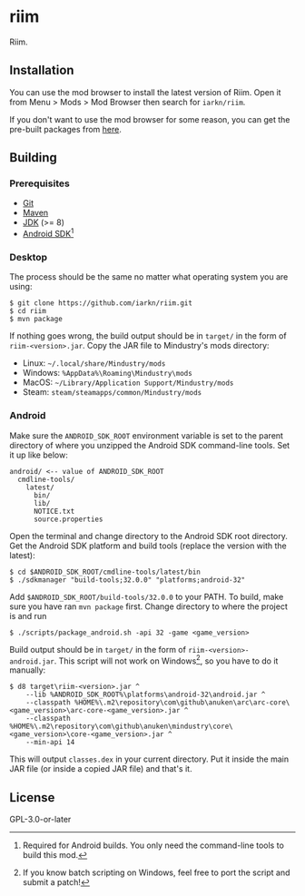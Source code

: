 # riim

Riim.

## Installation

You can use the mod browser to install the latest version of Riim. Open it from
Menu > Mods > Mod Browser then search for `iarkn/riim`.

If you don't want to use the mod browser for some reason, you can get the
pre-built packages from [here](https://github.com/iarkn/riim/releases).

## Building

### Prerequisites

- [Git](https://git-scm.org/downloads)
- [Maven](https://maven.apache.org/download.cgi)
- [JDK](https://adoptium.net/temurin/releases) (>= 8)
- [Android SDK](https://developer.android.com/studio#command-tools)[^1]

### Desktop

The process should be the same no matter what operating system you are using:

    $ git clone https://github.com/iarkn/riim.git
    $ cd riim
    $ mvn package

If nothing goes wrong, the build output should be in `target/` in the form of
`riim-<version>.jar`. Copy the JAR file to Mindustry's mods directory:

- Linux: `~/.local/share/Mindustry/mods`
- Windows: `%AppData%\Roaming\Mindustry\mods`
- MacOS: `~/Library/Application Support/Mindustry/mods`
- Steam: `steam/steamapps/common/Mindustry/mods`

### Android

Make sure the `ANDROID_SDK_ROOT` environment variable is set to the parent
directory of where you unzipped the Android SDK command-line tools. Set it up
like below:

    android/ <-- value of ANDROID_SDK_ROOT
      cmdline-tools/
        latest/
          bin/
          lib/
          NOTICE.txt
          source.properties

Open the terminal and change directory to the Android SDK root directory. Get
the Android SDK platform and build tools (replace the version with the latest):

    $ cd $ANDROID_SDK_ROOT/cmdline-tools/latest/bin
    $ ./sdkmanager "build-tools;32.0.0" "platforms;android-32"

Add `$ANDROID_SDK_ROOT/build-tools/32.0.0` to your PATH. To build, make sure
you have ran `mvn package` first. Change directory to where the project is
and run

    $ ./scripts/package_android.sh -api 32 -game <game_version>

Build output should be in `target/` in the form of `riim-<version>-android.jar`.
This script will not work on Windows[^2], so you have to do it manually:

    $ d8 target\riim-<version>.jar ^
        --lib %ANDROID_SDK_ROOT%\platforms\android-32\android.jar ^
        --classpath %HOME%\.m2\repository\com\github\anuken\arc\arc-core\<game_version>\arc-core-<game_version>.jar ^
        --classpath %HOME%\.m2\repository\com\github\anuken\mindustry\core\<game_version>\core-<game_version>.jar ^
        --min-api 14

This will output `classes.dex` in your current directory. Put it inside the
main JAR file (or inside a copied JAR file) and that's it.

[^1]: Required for Android builds. You only need the command-line tools to
      build this mod.
[^2]: If you know batch scripting on Windows, feel free to port the script and
      submit a patch!

## License

GPL-3.0-or-later
